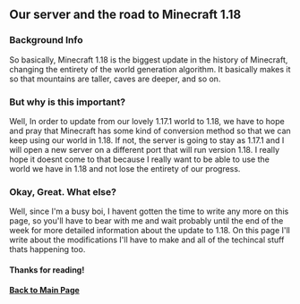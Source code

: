 <link rel="stylesheet" href="assets/css/light-darkmode.css">  

## Our server and the road to Minecraft 1.18

### Background Info
So basically, Minecraft 1.18 is the biggest update in the history of Minecraft, changing the entirety of the world generation algorithm. It basically makes it so that mountains are taller, caves are deeper, and so on. 

### But why is this important?
Well, In order to update from our lovely 1.17.1 world to 1.18, we have to hope and pray that Minecraft has some kind of conversion method so that we can keep using our world in 1.18. If not, the server is going to stay as 1.17.1 and I will open a new server on a different port that will run version 1.18. I really hope it doesnt come to that because I really want to be able to use the world we have in 1.18 and not lose the entirety of our progress.

### Okay, Great. What else?
Well, since I'm a busy boi, I havent gotten the time to write any more on this page, so you'll have to bear with me and wait probably until the end of the week for more detailed information about the update to 1.18. On this page I'll write about the modifications I'll have to make and all of the techincal stuff thats happening too.  

#### Thanks for reading!

#### [Back to Main Page](/MinecraftServer)
